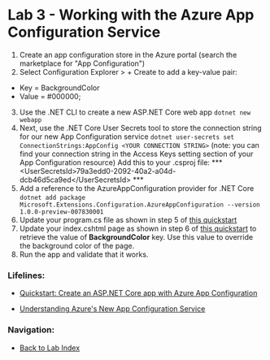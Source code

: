 # Lab 3 - Working with the Azure App Configuration Service

1. Create an app configuration store in the Azure portal (search the marketplace for "App Configuration")
2. Select Configuration Explorer > + Create to add a key-value pair:
 * Key = BackgroundColor
 * Value = #000000;
3. Use the .NET CLI to create a new ASP.NET Core web app `dotnet new webapp`
4. Next, use the .NET Core User Secrets tool to store the connection string for our new App Configuration service `dotnet user-secrets set ConnectionStrings:AppConfig <YOUR CONNECTION STRING>` (note: you can find your connection string in the Access Keys setting section of your App Configuration resource)
Add this to your .csproj file:
***  &lt;UserSecretsId&gt;79a3edd0-2092-40a2-a04d-dcb46d5ca9ed&lt;/UserSecretsId&gt; ***
4. Add a reference to the AzureAppConfiguration provider for .NET Core `dotnet add package Microsoft.Extensions.Configuration.AzureAppConfiguration --version 1.0.0-preview-007830001`
5. Update your program.cs file as shown in step 5 of [this quickstart](https://docs.microsoft.com/en-us/azure/azure-app-configuration/quickstart-aspnet-core-app#connect-to-an-app-configuration-store)
6. Update your index.cshtml page as shown in step 6 of [this quickstart](https://docs.microsoft.com/en-us/azure/azure-app-configuration/quickstart-aspnet-core-app#connect-to-an-app-configuration-store) to retrieve the value of **BackgroundColor** key. Use this value to override the background color of the page.
7. Run the app and validate that it works.

### Lifelines:

* [Quickstart: Create an ASP.NET Core app with Azure App Configuration](https://docs.microsoft.com/en-us/azure/azure-app-configuration/quickstart-aspnet-core-app#connect-to-an-app-configuration-store)

* [Understanding Azure's New App Configuration Service](https://www.petri.com/preview-azures-new-app-configuration-service)

### Navigation:

* [Back to Lab Index](https://github.com/mikepfeiffer/az-dev-workshop)
